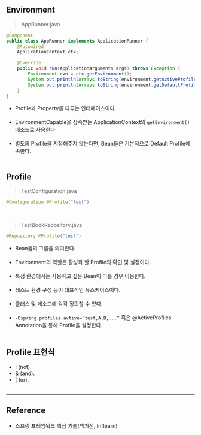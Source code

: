 Environment
-----------

> AppRunner.java

```java
@Component
public class AppRunner implements ApplicationRunner {
    @Autowired
    ApplicationContext ctx;

    @Override
    public void run(ApplicationArguments args) throws Exception {
        Environment evn = ctx.getEnvironment();
        System.out.println(Arrays.toString(environment.getActiveProfiles())); //[]
        System.out.println(Arrays.toString(environment.getDefaultProfiles())); //[default]
    }
}
```

-	Profile과 Property를 다루는 인터페이스이다.<br><br>
-	EnvironmentCapable을 상속받는 ApplicationContext의 `getEnvironment()` 메소드로 사용한다.<br><br>
-	별도의 Profile을 지정해주지 않는다면, Bean들은 기본적으로 Default Profile에 속한다.<br><br>

Profile
-------

> TestConfiguration.java

```java
@Configuration @Profile("test")
```

<br>

> TestBookRepository.java

```java
@Repository @Profile("test")
```

-	Bean들의 그룹을 의미한다.<br><br>
-	Environment의 역할은 활성화 할 Profile의 확인 및 설정이다.<br><br>
-	특정 환경에서는 사용하고 싶은 Bean이 다를 경우 이용한다.<br><br>
-	테스트 환경 구성 등이 대표적인 유스케이스이다.<br><br>
-	클래스 및 메소드에 각각 정의할 수 있다.<br><br>
-	`-Dspring.profiles.avtive=”test,A,B,...”` 혹은 @ActiveProfiles Annotation을 통해 Profile을 설정한다.<br><br>

Profile 표현식
--------------

-	! (not).
-	& (and).
-	| (or).<br><br>

---

Reference
---------

-	스프링 프레임워크 핵심 기술(백기선, Inflearn)
